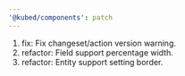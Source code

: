 ```yaml
---
'@kubed/components': patch
---
```


1. fix: Fix changeset/action version warning.
2. refactor: Field support percentage width.
3. refactor: Entity support setting border.
